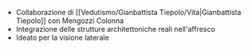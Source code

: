 - Collaborazione di [[Vedutismo/Gianbattista Tiepolo/Vita|Gianbattista Tiepolo]] con Mengozzi Colonna
- Integrazione delle strutture architettoniche reali nell'affresco
- Ideato per la visione laterale